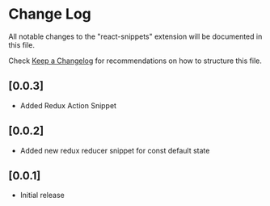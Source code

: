 # Change Log
All notable changes to the "react-snippets" extension will be documented in this file.

Check [Keep a Changelog](http://keepachangelog.com/) for recommendations on how to structure this file.

## [0.0.3]

- Added Redux Action Snippet

## [0.0.2]

- Added new redux reducer snippet for const default state

## [0.0.1]

- Initial release
